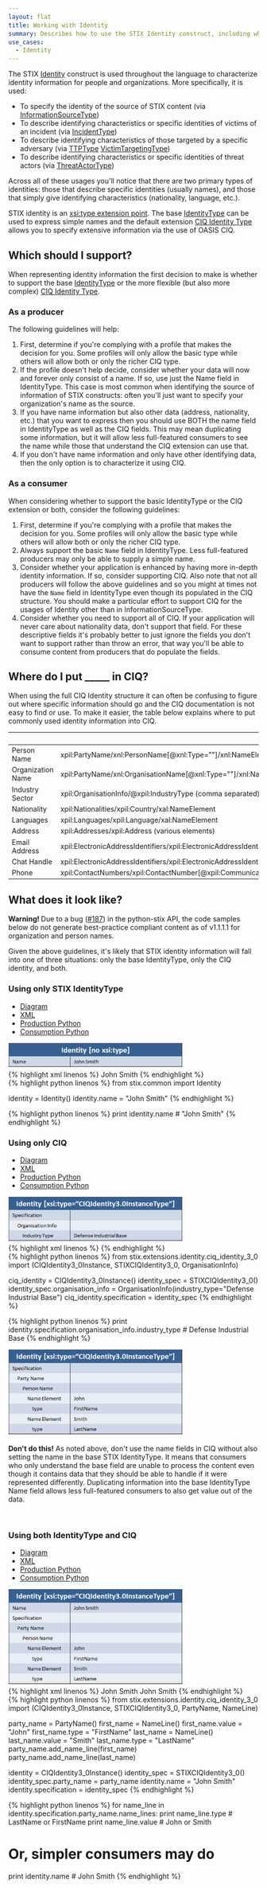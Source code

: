 ```yaml
---
layout: flat
title: Working with Identity
summary: Describes how to use the STIX Identity construct, including when to use the default fields and when to use CIQ.
use_cases:
  - Identity
---
```


The STIX [Identity](/data-model/{{site.current_version}}/stixCommon/IdentityType) construct is used throughout the language to characterize identity information for people and organizations. More specifically, it is used:

* To specify the identity of the source of STIX content (via [InformationSourceType](/data-model/{{site.current_version}}/stixCommon/InformationSourceType))
* To describe identifying characteristics or specific identities of victims of an incident (via [IncidentType](/data-model/{{site.current_version}}/incident/IncidentType))
* To describe identifying characteristics of those targeted by a specific adversary (via [TTPType](/data-model/{{site.current_version}}/ttp/TTPType) [VictimTargetingType](/data-model/{{site.current_version}}/ttp/VictimTargetingType))
* To describe identifying characteristics or specific identities of threat actors (via [ThreatActorType](/data-model/{{site.current_version}}/ta/ThreatActorType))

Across all of these usages you'll notice that there are two primary types of identities: those that describe specific identities (usually names), and those that simply give identifying characteristics (nationality, language, etc.).

STIX identity is an [xsi:type extension point](/documentation/concepts/xsi-type). The base [IdentityType](/data-model/{{site.current_version}}/stixCommon/IdentityType) can be used to express simple names and the default extension [CIQ Identity Type](/data-model/{{site.current_version}}/stixCiq/STIXCiqIdentity3.0InstanceType) allows you to specify extensive information via the use of OASIS CIQ.

## Which should I support?

When representing identity information the first decision to make is whether to support the base [IdentityType](/data-model/{{site.current_version}}/stixCommon/IdentityType) or the more flexible (but also more complex) [CIQ Identity Type](/data-model/{{site.current_version}}/stixCiq/STIXCiqIdentity3.0InstanceType).

### As a producer

The following guidelines will help:

1. First, determine if you're complying with a profile that makes the decision for you. Some profiles will only allow the basic type while others will allow both or only the richer CIQ type.
2. If the profile doesn't help decide, consider whether your data will now and forever only consist of a name. If so, use just the Name field in IdentityType. This case is most common when identifying the source of information of STIX constructs: often you'll just want to specify your organization's name as the source.
3. If you have name information but also other data (address, nationality, etc.) that you want to express then you should use BOTH the name field in IdentityType as well as the CIQ fields. This may mean duplicating some information, but it will allow less full-featured consumers to see the name while those that understand the CIQ extension can use that.
4. If you don't have name information and only have other identifying data, then the only option is to characterize it using CIQ.

### As a consumer

When considering whether to support the basic IdentityType or the CIQ extension or both, consider the following guidelines:

1. First, determine if you're complying with a profile that makes the decision for you. Some profiles will only allow the basic type while others will allow both or only the richer CIQ type.
2. Always support the basic `Name` field in IdentityType. Less full-featured producers may only be able to supply a simple name.
3. Consider whether your application is enhanced by having more in-depth identity information. If so, consider supporting CIQ. Also note that not all producers will follow the above guidelines and so you might at times not have the `Name` field in IdentityType even though its populated in the CIQ structure. You should make a particular effort to support CIQ for the usages of Identity other than in InformationSourceType.
4. Consider whether you need to support all of CIQ. If your application will never care about nationality data, don't support that field. For these descriptive fields it's probably better to just ignore the fields you don't want to support rather than throw an error, that way you'll be able to consume content from producers that do populate the fields.

## Where do I put _____ in CIQ?

When using the full CIQ Identity structure it can often be confusing to figure out where specific information should go and the CIQ documentation is not easy to find or use. To make it easier, the table below explains where to put commonly used identity information into CIQ.

<table class="table table-condensed table-striped">
  <thead>
    <tr>
      <th></th>
      <th>XPath</th>
      <th>Python API Object Model</th>
    </tr>
  </thead>
  <tbody>
    <tr>
      <td>Person Name</td>
      <td>xpil:PartyName/xnl:PersonName[@xnl:Type=""]/xnl:NameElement</td>
      <td>specification.party_name.name_element[][type|value]</td>
    </tr>
    <tr>
      <td>Organization Name</td>
      <td>xpil:PartyName/xnl:OrganisationName[@xnl:Type=""]/xnl:NameElement</td>
      <td>specification.party_name.name_element[].[type|value]</td>
    </tr>
    <tr>
      <td>Industry Sector</td>
      <td>xpil:OrganisationInfo/@xpil:IndustryType (comma separated)</td>
      <td>specification.organisation_info.industry_type (comma separated)</td>
    </tr>
    <tr>
      <td>Nationality</td>
      <td>xpil:Nationalities/xpil:Country/xal:NameElement</td>
      <td>Not supported</td>
    </tr>
    <tr>
      <td>Languages</td>
      <td>xpil:Languages/xpil:Language/xal:NameElement</td>
      <td>specification.languages[].value[].[type|value]</td>
    </tr>
    <tr>
      <td>Address</td>
      <td>xpil:Addresses/xpil:Address (various elements)</td>
      <td>specification.addresses[]</td>
    </tr>
    <tr>
      <td>Email Address</td>
      <td>xpil:ElectronicAddressIdentifiers/xpil:ElectronicAddressIdentifier[@xpil:Type="Email"]</td>
      <td>specification.electronic_address_identifiers[].[type="Email"|value]</td>
    </tr>
    <tr>
      <td>Chat Handle</td>
      <td>xpil:ElectronicAddressIdentifiers/xpil:ElectronicAddressIdentifier[@xpil:Type=""]</td>
      <td>specification.electronic_address_identifiers[].[type|value]</td>
    </tr>
    <tr>
      <td>Phone</td>
      <td>xpil:ContactNumbers/xpil:ContactNumber[@xpil:CommunicationMediaType="Telephone"]/xpil:ContactNumberElement[@xpil:Type=""]</td>
      <td>specification.contact_numbers[].contact_number_elements[].value</td>
    </tr>
  </tbody>
</table>

## What does it look like?

<p class="alert alert-danger"><strong>Warning! </strong>Due to a bug (<a href="https://github.com/STIXProject/python-stix/issues/187">#187</a>) in the python-stix API, the code samples below do not generate best-practice compliant content as of v1.1.1.1 for organization and person names.</p>

Given the above guidelines, it's likely that STIX identity information will fall into one of three situations: only the base IdentityType, only the CIQ identity, and both.

### Using only STIX IdentityType

<div class="tab-container">
  <ul class="nav nav-tabs">
    <li class="active"><a href="#header-identity-diagram" data-toggle="tab">Diagram</a></li>
    <li><a href="#header-identity-xml" data-toggle="tab">XML</a></li>
    <li><a href="#header-identity-produce" data-toggle="tab">Production Python</a></li>
    <li><a href="#header-identity-consume" data-toggle="tab">Consumption Python</a></li>
  </ul>
  <div class="tab-content">
    <div class="tab-pane active" id="header-identity-diagram">
      <img src="only-base.png" alt="Only base IdentityType" />
    </div>
    <div class="tab-pane" id="header-identity-xml">
{% highlight xml linenos %}
<stixCommon:Identity>
  <stixCommon:Name>John Smith</stixCommon:Name>
</stixCommon:Identity>
{% endhighlight %}
    </div>
    <div class="tab-pane" id="header-identity-produce">
{% highlight python linenos %}
from stix.common import Identity

identity = Identity()
identity.name = "John Smith"
{% endhighlight %}
    </div>
    <div class="tab-pane" id="header-identity-consume">
{% highlight python linenos %}
print identity.name # "John Smith"
{% endhighlight %}
    </div>
  </div>
</div>

### Using only CIQ

<div class="tab-container">
  <ul class="nav nav-tabs">
    <li class="active"><a href="#header-ciq-diagram" data-toggle="tab">Diagram</a></li>
    <li><a href="#header-ciq-xml" data-toggle="tab">XML</a></li>
    <li><a href="#header-ciq-produce" data-toggle="tab">Production Python</a></li>
    <li><a href="#header-ciq-consume" data-toggle="tab">Consumption Python</a></li>
  </ul>
  <div class="tab-content">
    <div class="tab-pane active" id="header-ciq-diagram">
      <img src="only-ciq.png" alt="Only CIQ fields" />
    </div>
    <div class="tab-pane" id="header-ciq-xml">
{% highlight xml linenos %}
<stixCommon:Identity xsi:type="stixCIQIdentity:CIQIdentity3.0InstanceType">
  <stixCIQIdentity:Specification>
    <xpil:OrganisationInfo xpil:IndustryType="Defense Industrial Base"/>
  </stixCIQIdentity:Specification>
</stixCommon:Identity>
{% endhighlight %}
    </div>
    <div class="tab-pane" id="header-ciq-produce">
{% highlight python linenos %}
from stix.extensions.identity.ciq_identity_3_0 import (CIQIdentity3_0Instance, STIXCIQIdentity3_0, OrganisationInfo)

ciq_identity = CIQIdentity3_0Instance()
identity_spec = STIXCIQIdentity3_0()
identity_spec.organisation_info = OrganisationInfo(industry_type="Defense Industrial Base")
ciq_identity.specification = identity_spec
{% endhighlight %}
    </div>
    <div class="tab-pane" id="header-ciq-consume">
{% highlight python linenos %}
print identity.specification.organisation_info.industry_type # Defense Industrial Base
{% endhighlight %}
    </div>
  </div>
</div>

<div class="alert alert-warning">
  <img src="only-ciq-bad.png" alt="Bad example of CIQ" class="aside-text" />
  <p><strong>Don't do this!</strong> As noted above, don't use the name fields in CIQ without also setting the name in the base STIX IdentityType. It means that consumers who only understand the base field are unable to process the content even though it contains data that they should be able to handle if it were represented differently. Duplicating information into the base IdentityType Name field allows less full-featured consumers to also get value out of the data.</p>
  <br style="clear: both" />
</div>

### Using both IdentityType and CIQ

<div class="tab-container">
  <ul class="nav nav-tabs">
    <li class="active"><a href="#header-both-diagram" data-toggle="tab">Diagram</a></li>
    <li><a href="#header-both-xml" data-toggle="tab">XML</a></li>
    <li><a href="#header-both-produce" data-toggle="tab">Production Python</a></li>
    <li><a href="#header-both-consume" data-toggle="tab">Consumption Python</a></li>
  </ul>
  <div class="tab-content">
    <div class="tab-pane active" id="header-both-diagram">
      <img src="both.png" alt="Only CIQ fields" />
    </div>
    <div class="tab-pane" id="header-both-xml">
  {% highlight xml linenos %}
  <stixCommon:Identity xsi:type="stixCIQIdentity:CIQIdentity3.0InstanceType">
    <stixCommon:Name>John Smith</stixCommon:Name>
    <stixCiqIdentity:Specification>
      <xpil:PartyName>
        <xnl:PersonName>
          <xnl:NameElement xnl:ElementType="FirstName">John</xnl:NameElement>
          <xnl:NameElement xnl:ElementType="LastName">Smith</xnl:NameElement>
        </xnl:PersonName>
      </xpil:PartyName>
    </stixCiqIdentity:Specification>
  </stixCommon:Identity>
  {% endhighlight %}
    </div>
    <div class="tab-pane" id="header-both-produce">
  {% highlight python linenos %}
  from stix.extensions.identity.ciq_identity_3_0 import (CIQIdentity3_0Instance, STIXCIQIdentity3_0, PartyName, NameLine)

  party_name = PartyName()
  first_name = NameLine()
  first_name.value = "John"
  first_name.type = "FirstName"
  last_name = NameLine()
  last_name.value = "Smith"
  last_name.type = "LastName"
  party_name.add_name_line(first_name)
  party_name.add_name_line(last_name)

  identity = CIQIdentity3_0Instance()
  identity_spec = STIXCIQIdentity3_0()
  identity_spec.party_name = party_name
  identity.name = "John Smith"
  identity.specification = identity_spec
  {% endhighlight %}
    </div>
    <div class="tab-pane" id="header-both-consume">
  {% highlight python linenos %}
  for name_line in identity.specification.party_name.name_lines:
    print name_line.type # LastName or FirstName
    print name_line.value # John or Smith

  # Or, simpler consumers may do
  print identity.name # John Smith
  {% endhighlight %}
    </div>
  </div>
</div>